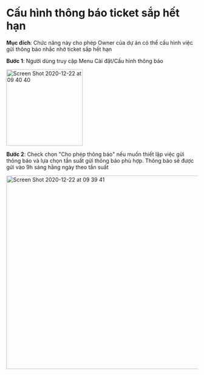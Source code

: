 # Cấu hình thông báo ticket sắp hết hạn

**Mục đích**: Chức năng này cho phép Owner của dự án có thể cấu hình việc gửi thông báo nhắc nhở ticket sắp hết hạn

**Bước 1**: Người dùng truy cập Menu Cài đặt/Cấu hình thông báo

<img width="201" alt="Screen Shot 2020-12-22 at 09 40 40" src="https://user-images.githubusercontent.com/73808891/102842552-cee6f800-4439-11eb-9f85-71da26e35411.png">

**Bước 2**: Check chọn "Cho phép thông báo" nếu muốn thiết lập việc gửi thông báo và lựa chọn tần suất gửi thông báo phù hợp. Thông báo sẽ được gửi vào 9h sáng hằng ngày theo tần suất

<img width="510" alt="Screen Shot 2020-12-22 at 09 39 41" src="https://user-images.githubusercontent.com/73808891/102842489-a4953a80-4439-11eb-98a1-54ac60737f64.png">

